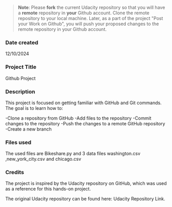 >**Note**: Please **fork** the current Udacity repository so that you will have a **remote** repository in **your** Github account. Clone the remote repository to your local machine. Later, as a part of the project "Post your Work on Github", you will push your proposed changes to the remote repository in your Github account.

### Date created
12/10/2024

### Project Title
Github Project

### Description
This project is focused on getting familiar with GitHub and Git commands. The goal is to learn how to:

-Clone a repository from GitHub
-Add files to the repository
-Commit changes to the repository
-Push the changes to a remote GitHub repository
-Create a new branch 

### Files used
The used files are Bikeshare.py and 3 data files  washington.csv ,new_york_city.csv and chicago.csv

### Credits
The project is inspired by the Udacity repository on GitHub, which was used as a reference for this hands-on project.

The original Udacity repository can be found here: Udacity Repository Link.

